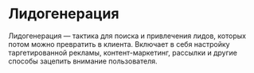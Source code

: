 # Лидогенерация

Лидогенерация — тактика для поиска и привлечения лидов, которых потом можно превратить в клиента. Включает в себя настройку таргетированной рекламы, контент-маркетинг, рассылки и другие способы зацепить внимание пользователя.
